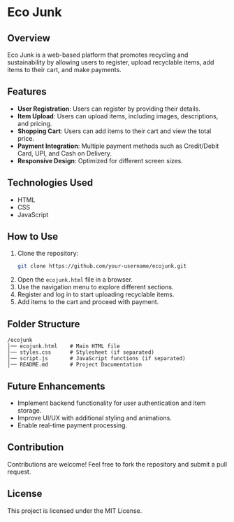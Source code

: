 # Eco Junk

## Overview
Eco Junk is a web-based platform that promotes recycling and sustainability by allowing users to register, upload recyclable items, add items to their cart, and make payments.

## Features
- **User Registration**: Users can register by providing their details.
- **Item Upload**: Users can upload items, including images, descriptions, and pricing.
- **Shopping Cart**: Users can add items to their cart and view the total price.
- **Payment Integration**: Multiple payment methods such as Credit/Debit Card, UPI, and Cash on Delivery.
- **Responsive Design**: Optimized for different screen sizes.

## Technologies Used
- HTML
- CSS
- JavaScript

## How to Use
1. Clone the repository:
   ```sh
   git clone https://github.com/your-username/ecojunk.git
   ```
2. Open the `ecojunk.html` file in a browser.
3. Use the navigation menu to explore different sections.
4. Register and log in to start uploading recyclable items.
5. Add items to the cart and proceed with payment.

## Folder Structure
```
/ecojunk
│── ecojunk.html    # Main HTML file
│── styles.css      # Stylesheet (if separated)
│── script.js       # JavaScript functions (if separated)
│── README.md       # Project Documentation
```

## Future Enhancements
- Implement backend functionality for user authentication and item storage.
- Improve UI/UX with additional styling and animations.
- Enable real-time payment processing.

## Contribution
Contributions are welcome! Feel free to fork the repository and submit a pull request.

## License
This project is licensed under the MIT License.

